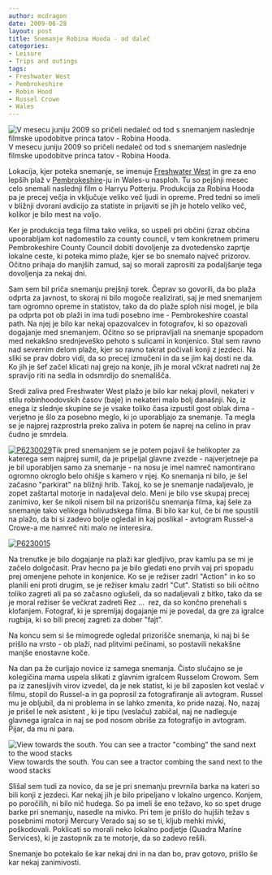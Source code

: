 ```yaml
---
author: mcdragon
date: 2009-06-28
layout: post
title: Snemanje Robina Hooda - od daleč
categories:
- Leisure
- Trips and outings
tags:
- Freshwater West
- Pembrokeshire
- Robin Hood
- Russel Crowe
- Wales
---
```


![V mesecu juniju 2009 so pričeli nedaleč od tod s snemanjem naslednje filmske upodobitve princa tatov - Robina Hooda.](https://img.mcdowell.si/2009/06/P62300131-1-768x316.jpg "V mesecu juniju 2009 so pričeli nedaleč od tod s snemanjem naslednje filmske upodobitve princa tatov - Robina Hooda.")
V mesecu juniju 2009 so pričeli nedaleč od tod s snemanjem naslednje filmske upodobitve princa tatov - Robina Hooda.

Lokacija, kjer poteka snemanje, se imenuje [Freshwater West](https://en.wikipedia.org/wiki/Freshwater_West) in gre za eno lepših plaž v [Pembrokeshire](https://en.wikipedia.org/wiki/Pembrokeshire)-ju in Wales-u nasploh. Tu so pejšnji mesec celo snemali naslednji film o Harryu Potterju. Produkcija za Robina Hooda pa je precej večja in vključuje veliko več ljudi in opreme. Pred tedni so imeli v bližnji dvorani avdicijo za statiste in prijaviti se jih je hotelo veliko več, kolikor je bilo mest na voljo.

Ker je produkcija tega filma tako velika, so uspeli pri občini (izraz občina upoorabljam kot nadomestilo za county council, v tem konkretnem primeru Pembrokeshire County Council dobiti dovoljenje za dvotedensko zaprtje lokalne ceste, ki poteka mimo plaže, kjer se bo snemalo največ prizorov. Očitno prihaja do manjših zamud, saj so morali zaprositi za podaljšanje tega dovoljenja za nekaj dni.

Sam sem bil priča snemanju prejšnji torek. Čeprav so govorili, da bo plaža odprta za javnost, to skoraj ni bilo mogoče realizirati, saj je med snemanjem tam ogromno opreme in statistov, tako da do plaže sploh nisi mogel, je bila pa odprta pot ob plaži in ima tudi posebno ime - Pembrokeshire coastal path. Na njej je bilo kar nekaj opazovalcev in fotografov, ki so opazovali dogajanje med snemanjem. Očitno so se pripravljali na snemanje spopadom med nekakšno srednjeveško pehoto s sulicami in konjenico. Stal sem ravno nad severnim delom plaže, kjer so ravno takrat počivali konji z jezdeci. Na sliki se prav dobro vidi, da so precej izmučeni in da se jim kaj dosti ne da. Ko jih je šef začel klicati naj grejo na konje, jih je moral včkrat nadreti naj že spravijo riti na sedla in odsmrdijo do snemališča.

Sredi zaliva pred Freshwater West plažo je bilo kar nekaj plovil, nekateri v stilu robinhoodovskih časov (baje) in nekateri malo bolj današnji. No, iz enega iz slednje skupine se je vsake toliko časa izpustil gost oblak dima - verjetno je šlo za posebno meglo, ki jo uporabljajo za snemanje. Ta megla se je najprej razprostrla preko zaliva in potem še naprej na celino in prav čudno je smrdela.

[![P6230029](https://img.mcdowell.si/2009/06/P62300291-1.jpg)](https://img.mcdowell.si/2009/06/P62300291.jpg)Tik pred snemanjem se je potem pojavil še helikopter za katerega sem najprej sumil, da je pripeljal glavne zvezde - najverjetneje pa je bil uporabljen samo za snemanje - na nosu je imel namreč namontirano ogromno okroglo belo ohišje s kamero v njej. Ko snemanja ni bilo, je šel začasno "parkirat" na bližnji hrib. Takoj, ko se je snemanje nadaljevalo, je zopet zaštartal motorje in nadaljeval delo. Meni je bilo vse skupaj precej zanimivo, ker še nikoli nisem bil na prizorišču snemanja filma, kaj šele za snemanje tako velikega holivudskega filma. Bi bilo kar kul, če bi me spustili na plažo, da bi si zadevo bolje ogledal in kaj poslikal - avtogram Russel-a Crowe-a me namreč niti malo ne interesira.

[![P6230015](https://img.mcdowell.si/2009/06/P62300151-1.jpg)](https://img.mcdowell.si/2009/06/P62300151.jpg)

Na trenutke je bilo dogajanje na plaži kar gledljivo, prav kamlu pa se mi je začelo dolgočasit. Prav hecno pa je bilo gledati eno prvih vaj pri spopadu prej omenjene pehote in konjenice. Ko se je režiser zadrl "Action" in ko so planili eni proti drugim, se je režiser kmalu zadrl "Cut". Statisti so bili očitno toliko zagreti ali pa so začasno oglušeli, da so nadaljevali z bitko, tako da se je moral režiser še večkrat zadreti Rez ...  rez, da so končno prenehali s klofanjem. Fotograf, ki je spremljaj dogajanje mi je povedal, da gre za igralce rugbija, ki so bili precej zagreti za dober "fajt".

Na koncu sem si še mimogrede ogledal prizorišče snemanja, ki naj bi še prišlo na vrsto - ob plaži, nad plitvimi pečinami, so postavili nekakšne manjše enostavne koče.

Na dan pa že curljajo novice iz samega snemanja. Čisto slučajno se je kolegičina mama uspela slikati z glavnim igralcem Russelom Crowom. Sem pa iz zanesljivih virov izvedel, da je nek statist, ki je bil zaposlen kot veslač v filmu, stopil do Russel-a in ga poprosil za fotografiranje ali avtogram. Russel mu je obljubil, da ni problema in se lahko zmenita, ko pride nazaj. No, nazaj je prišel le nek asistent , ki je tipu (veslaču) zabičal, naj ne nadleguje glavnega igralca in naj se pod nosom obriše za fotografijo in avtogram. Pijar, da mu ni para.

![View towards the south. You can see a tractor "combing" the sand next to the wood stacks](https://img.mcdowell.si/2009/06/P62300171-1.jpg) View towards the south. You can see a tractor combing the sand next to the wood stacks

Slišal sem tudi za novico, da se je pri snemanju prevrnila barka na kateri so bili konji z jezdeci. Kar nekaj jih je bilo pripeljano v lokalno urgenco. Konjem, po poročilih, ni bilo nič hudega. So pa imeli še eno težavo, ko so spet druge barke pri snemanju, nasedle na mivko. Pri tem je prišlo do hujših težav s posebnimi motorji Mercury Verado saj so se ti, kljub mehki mivki, poškodovali. Poklicati so morali neko lokalno podjetje (Quadra Marine Services), ki je zastopnik za te motorje, da so zadevo rešili.

Snemanje bo potekalo še kar nekaj dni in na dan bo, prav gotovo, prišlo še kar nekaj zanimivosti.
